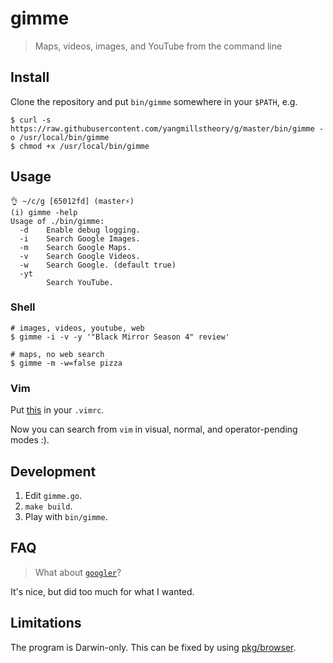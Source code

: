 # gimme

> Maps, videos, images, and YouTube from the command line

## Install

Clone the repository and put `bin/gimme` somewhere in your `$PATH`, e.g.

```
$ curl -s https://raw.githubusercontent.com/yangmillstheory/g/master/bin/gimme -o /usr/local/bin/gimme
$ chmod +x /usr/local/bin/gimme
```
## Usage

```
👌 ~/c/g [65012fd] (master⚡)
(i) gimme -help
Usage of ./bin/gimme:
  -d    Enable debug logging.
  -i    Search Google Images.
  -m    Search Google Maps.
  -v    Search Google Videos.
  -w    Search Google. (default true)
  -yt
        Search YouTube.
```

### Shell

```
# images, videos, youtube, web
$ gimme -i -v -y '"Black Mirror Season 4" review'

# maps, no web search
$ gimme -m -w=false pizza
```

### Vim

Put [this](g.vim) in your `.vimrc`.

Now you can search from `vim` in visual, normal, and operator-pending modes :).

## Development

1. Edit `gimme.go`.
1. `make build`.
1. Play with `bin/gimme`.

## FAQ

> What about [`googler`](https://github.com/jarun/googler)?

It's nice, but did too much for what I wanted.

## Limitations

The program is Darwin-only. This can be fixed by using [pkg/browser](https://godoc.org/github.com/pkg/browser).
